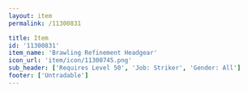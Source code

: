 ```yaml
---
layout: item
permalink: /11300831

title: Item
id: '11300831'
item_name: 'Brawling Refinement Headgear'
icon_url: 'item/icon/11300745.png'
sub_header: ['Requires Level 50', 'Job: Striker', 'Gender: All']
footer: ['Untradable']
---
```

